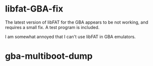# libfat-GBA-fix
The latest version of libFAT for the GBA appears to be not working, and requires a small fix.  A test program is included.

I am somewhat annoyed that I can't use libFAT in GBA emulators.
# gba-multiboot-dump
